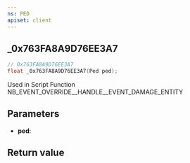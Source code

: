 ```yaml
---
ns: PED
apiset: client
---
```

## _0x763FA8A9D76EE3A7

```c
// 0x763FA8A9D76EE3A7
float _0x763FA8A9D76EE3A7(Ped ped);
```

Used in Script Function NB_EVENT_OVERRIDE__HANDLE__EVENT_DAMAGE_ENTITY

## Parameters
* **ped**:

## Return value


